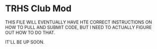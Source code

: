 # TRHS Club Mod

THIS FILE WILL EVENTUALLY HAVE HTE CORRECT INSTRUCTIONS ON HOW TO PULL AND SUBMIT CODE,
BUT I NEED TO ACTUALLY FIGURE OUT HOW TO DO THAT. 

IT'LL BE UP SOON.
